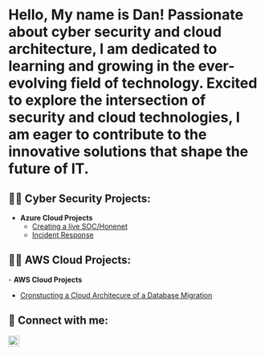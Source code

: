 <h1>Hello, My name is Dan! Passionate about cyber security and cloud architecture, I am dedicated to learning and growing in the ever-evolving field of technology. Excited to explore the intersection of security and cloud technologies, I am eager to contribute to the innovative solutions that shape the future of IT. </h1>

<h2>👨‍💻 Cyber Security Projects:</h2>

- <b>Azure Cloud Projects</b>
  - [Creating a live SOC/Honenet](https://github.com/dbriones49/Azure-SOC/)
  - [Incident Response](https://github.com/dbriones49/Incident-Response/)

  

<h2>👨‍💻 AWS Cloud Projects:</h2>
- <b>AWS Cloud Projects</b>

  - [Cronstucting a Cloud Architecure of a Database Migration](https://github.com/dbriones49/Cloud-Projects)



<h2> 🤳 Connect with me:</h2>

[<img align="left" alt="DannyBriones | LinkedIn" width="22px" src="https://cdn.jsdelivr.net/npm/simple-icons@v3/icons/linkedin.svg" />][linkedin]


[linkedin]: https://linkedin.com/in/dannybrionesjr

<!--
**joshmadakor1/joshmadakor1** is a ✨ _special_ ✨ repository because its `README.md` (this file) appears on your GitHub profile.

Here are some ideas to get you started:

- 🔭 I’m currently working on ...
- 🌱 I’m currently learning ...
- 👯 I’m looking to collaborate on ...
- 🤔 I’m looking for help with ...
- 💬 Ask me about ...
- 📫 How to reach me: ...
- 😄 Pronouns: ...
- ⚡ Fun fact: ...
